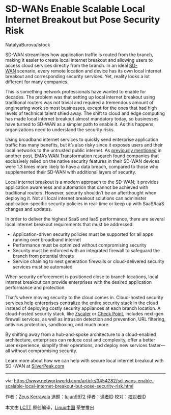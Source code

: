 [#]: collector: (lujun9972)
[#]: translator: ( )
[#]: reviewer: ( )
[#]: publisher: ( )
[#]: url: ( )
[#]: subject: (SD-WANs Enable Scalable Local Internet Breakout but Pose Security Risk)
[#]: via: (https://www.networkworld.com/article/3454282/sd-wans-enable-scalable-local-internet-breakout-but-pose-security-risk.html)
[#]: author: (Zeus Kerravala https://www.networkworld.com/author/Zeus-Kerravala/)

SD-WANs Enable Scalable Local Internet Breakout but Pose Security Risk
======

NatalyaBurova/istock

SD-WAN streamlines how application traffic is routed from the branch, making it easier to create local internet breakout and allowing users to access cloud services directly from the branch. In an ideal [SD-WAN][1] scenario, every remote location and device has its own local internet breakout and corresponding security services. Yet, reality looks a lot different for many companies. 

This is something network professionals have wanted to enable for decades. The problem was that setting up local internet breakout using traditional routers was not trivial and required a tremendous amount of engineering work so most businesses, except for the ones that had high levels of technical talent shied away. The shift to cloud and edge computing has made local internet breakout almost mandatory today, so businesses have turned to SD-WAN as a simpler path to enable it. As this happens, organizations need to understand the security risks. 

Using broadband internet services to quickly send enterprise application traffic has many benefits, but it’s also risky since it exposes users and their local networks to the untrusted public internet. As [previously mentioned][2] in another post, EMA’s [WAN Transformation research][3] found companies that exclusively relied on the native security features in their SD-WAN devices were 1.3 times more likely to have a data breach, compared to those who supplemented their SD-WAN with additional layers of security. 

Local internet breakout is a modern approach to the SD-WAN; it provides application awareness and automation that cannot be achieved with traditional routers. However, security shouldn’t be an afterthought when deploying it. Not all local internet breakout solutions can administer application-specific security policies in real-time or keep up with SaaS/IaaS changes and updates.

In order to deliver the highest SaaS and IaaS performance, there are several local internet breakout requirements that must be addressed:

  * Application-driven security policies must be supported for all apps running over broadband internet
  * Performance must be optimized without compromising security
  * Security must be enforced with an integrated firewall to safeguard the branch from potential threats
  * Service chaining to next generation firewalls or cloud-delivered security services must be automated



When security enforcement is positioned close to branch locations, local internet breakout can provide enterprises with the desired application performance and protection.

That’s where moving security to the cloud comes in. Cloud-hosted security services help enterprises centralize the entire security stack in the cloud instead of deploying costly security appliances at each branch location. A cloud-hosted security stack, like [Zscaler][4] or [Check Point][5], includes next-gen firewall services, as well as intrusion detection and prevention, URL filtering, antivirus protection, sandboxing, and much more.

By shifting away from a hub-and-spoke architecture to a cloud-enabled architecture, enterprises can reduce cost and complexity, offer a better user experience, simplify their operations, and deploy new services faster—all without compromising security. 

Learn more about how we can help with secure local internet breakout with SD -WAN at [SilverPeak.com][6]

--------------------------------------------------------------------------------

via: https://www.networkworld.com/article/3454282/sd-wans-enable-scalable-local-internet-breakout-but-pose-security-risk.html

作者：[Zeus Kerravala][a]
选题：[lujun9972][b]
译者：[译者ID](https://github.com/译者ID)
校对：[校对者ID](https://github.com/校对者ID)

本文由 [LCTT](https://github.com/LCTT/TranslateProject) 原创编译，[Linux中国](https://linux.cn/) 荣誉推出

[a]: https://www.networkworld.com/author/Zeus-Kerravala/
[b]: https://github.com/lujun9972
[1]: https://www.silver-peak.com/sd-wan/sd-wan-explained
[2]: https://blog.silver-peak.com/integrations-are-essential-to-secure-sd-wan
[3]: https://www.enterprisemanagement.com/research/asset.php/3683/Wide-Area-Network-Transformation:-How-Enterprises-Succeed-with-Software-Defined-WAN
[4]: https://www.silver-peak.com/sites/default/files/infoctr/zscaler-silver-peak-solution-brief.pdf
[5]: https://www.silver-peak.com/sites/default/files/infoctr/silver-peak-solution-brief-point-silver-peak-1019.pdf
[6]: http://www.silverpeak.com/
